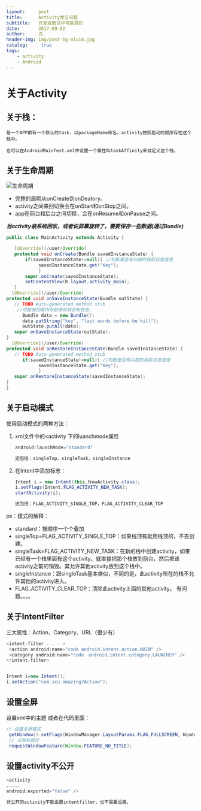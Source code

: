 ```yaml
---
layout:     post
title:      Activity常见问题
subtitle:   开发或面试中可能遇到
date:       2017-09-02
author:     ZL
header-img: img/post-bg-miui6.jpg
catalog: 	 true
tags:
    - activity
    - Android
---
```


# 关于Activity #
## 关于栈： ##
    每一个APP都有一个默认的task，以packageName命名，activity按照启动的顺序存在这个栈中。
    
    也可以在AndroidMainfest.xml中设置一个属性叫taskAffinity来自定义这个栈。
    
## 关于生命周期 ##
![生命周期](https://i.imgur.com/YsuQUhz.png)
- 完整的周期从onCreate到onDeatory。
- activity之间来回切换会在onStart和onStop之间。
- app在前台和后台之间切换，会在onResume和onPause之间。

***当activity被系统回收，或者说屏幕旋转了，需要保存一些数据(通过Bundle)***
 ```java
public class MainActivity extends Activity {

    [@Override](/user/Override)
    protected void onCreate(Bundle savedInstanceState) {
        if(savedInstanceState!=null){ //判断是否有以前的保存状态信息
             savedInstanceState.get("Key"); 
             }
        super.onCreate(savedInstanceState);
        setContentView(R.layout.activity_main);
    }
   [@Override](/user/Override)
protected void onSaveInstanceState(Bundle outState) {
    // TODO Auto-generated method stub
     //可能被回收内存前保存状态和信息，
       Bundle data = new Bundle(); 
       data.putString("key", "last words before be kill");
       outState.putAll(data);
    super.onSaveInstanceState(outState);
}
   [@Override](/user/Override)
protected void onRestoreInstanceState(Bundle savedInstanceState) {
    // TODO Auto-generated method stub
       if(savedInstanceState!=null){ //判断是否有以前的保存状态信息
             savedInstanceState.get("Key"); 
             }
    super.onRestoreInstanceState(savedInstanceState);
}
}
 ```     

## 关于启动模式 ##
使用启动模式的两种方法：
1. xml文件中的<activity 下的luanchmode属性
	 ``` java
	android:launchMode="standard"

	还包括：singleTop，singleTask，singleInstance
	 ``` 
2. 在Intent中添加标志：
	
	``` java
	Intent i = new Intent(this,ＮewActivity.class);
	i.setFlags(Intent.FLAG_ACTIVITY_NEW_TASK);
	startActivity(i);
	
	还包括：FLAG_ACTIVITY_SINGLE_TOP，FLAG_ACTIVITY_CLEAR_TOP
	```
	
	
  ps：模式的解释：
- standard：按顺序一个个叠加
- singleTop=FLAG_ACTIVITY_SINGLE_TOP：如果栈顶有就用栈顶的，不去创建。
- singleTask=FLAG_ACTIVITY_NEW_TASK：在新的栈中创建activity，如果已经有一个栈里面有这个activity，就直接把那个栈放到前台，然后把该activity之前的销毁。其允许其他activity放到这个栈中。
- singleInstance：跟singleTask基本类似，不同的是，此activity所在的栈不允许其他的activity进入。
- FLAG_ACTIVITY_CLEAR_TOP：清除此activity上面的其他activity。
	有问题。。。。

## 关于IntentFilter ##
三大属性：Action、Category、URL（很少有）
  ```java
<intent-filter . . . >
   <action android:name="code android.intent.action.MAIN" />
   <category android:name="code　android.intent.category.LAUNCHER" />
</intent-filter>


Intent i=new Intent(); 
i.setAction("com.scu.amazing7Action");
  ```
## 设置全屏 ##
设置xml中的主题
或者在代码里面：
```java
// 设置全屏模式
 getWindow().setFlags(WindowManager.LayoutParams.FLAG_FULLSCREEN, WindowManager.LayoutParams.FLAG_FULLSCREEN); 
 // 去除标题栏
 requestWindowFeature(Window.FEATURE_NO_TITLE);
```

## 设置activity不公开 ##
```java
<activity  
．．．．．． 
android:exported="false" /> 

非公开的activity不能设置intentfilter，也不需要设置。
```

